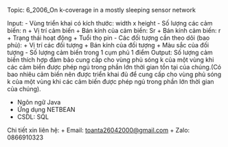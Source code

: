 Topic: 6_2006_On k-coverage in a mostly sleeping sensor network

Input:
	- Vùng triển khai có kích thước: width x height
	- Số lượng các cảm biến: n
		+ Vị trí cảm biến
		+ Bán kính của cảm biến: Sr
		+ Bán kính cảm biến: r
		+ Trạng thái hoạt động
		+ Tuổi thọ pin
	- Các đối tượng cần theo dõi (bao phủ):
		+ Vị trí các đối tượng
		+ Bán kính của đối tượng
		+ Màu sắc của đối tượng
	- Số lượng cảm biến trong 1 cụm phủ 1 điểm
Output:
	Số lượng cảm biến thích hợp đảm bảo cung cấp cho vùng phủ sóng k của một vùng khi các cảm biến được phép ngủ trong phần lớn thời gian tồn tại của chúng.(Có bao nhiêu cảm biến nên được triển khai đủ để cung cấp cho vùng phủ sóng k của một vùng khi các cảm biến được phép ngủ trong phần lớn thời gian của chúng).


- Ngôn ngữ Java
- Ứng dụng NETBEAN
- CSDL: SQL

Chi tiết xin liên hệ:
	+ Email: toanta26042000@gmail.com
	+ Zalo: 0866910323

